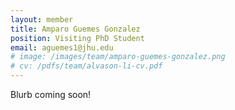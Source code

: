 ```yaml
---
layout: member
title: Amparo Guemes Gonzalez
position: Visiting PhD Student
email: aguemes1@jhu.edu
# image: /images/team/amparo-guemes-gonzalez.png
# cv: /pdfs/team/alvason-li-cv.pdf
---
```


Blurb coming soon!
